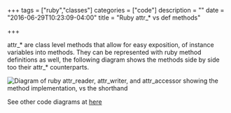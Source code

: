 +++
tags = ["ruby","classes"]
categories = ["code"]
description = ""
date = "2016-06-29T10:23:09-04:00"
title = "Ruby attr_* vs def methods"

+++

attr\_* are class level methods that allow for easy exposition, of instance variables into methods. They can be represented with ruby method definitions as well, the following diagram shows the methods side by side too their attr\_* counterparts.

![Diagram of ruby attr_reader, attr_writer, and attr_accessor showing the method implementation, vs the shorthand ](/img/attr_reader.svg)


See other code diagrams at [here](https://github.com/rposborne/code-diagrams)
